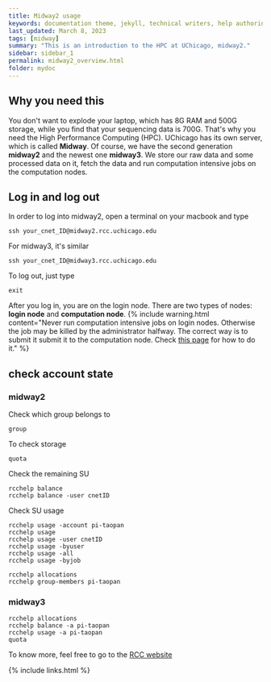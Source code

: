 ```yaml
---
title: Midway2 usage
keywords: documentation theme, jekyll, technical writers, help authoring tools, hat replacements
last_updated: March 8, 2023
tags: [midway]
summary: "This is an introduction to the HPC at UChicago, midway2."
sidebar: sidebar_1
permalink: midway2_overview.html
folder: mydoc
---
```


## Why you need this
You don't want to explode your laptop, which has 8G RAM and 500G storage, while you find that your sequencing data is 700G. That's why you need the High Performance Computing (HPC). UChicago has its own server, which is called **Midway**. Of course, we have the second generation **midway2** and the newest one **midway3**. We store our raw data and some processed data on it, fetch the data and run computation intensive jobs on the computation nodes.

## Log in and log out
In order to log into midway2, open a terminal on your macbook and type
```
ssh your_cnet_ID@midway2.rcc.uchicago.edu
```
For midway3, it's similar
```
ssh your_cnet_ID@midway3.rcc.uchicago.edu
```
To log out, just type
```
exit
```
After you log in, you are on the login node. There are two types of nodes: **login node** and **computation node**.
{% include warning.html content="Never run computation intensive jobs on login nodes. Otherwise the job may be killed by the administrator halfway. The correct way is to submit it submit it to the computation node. Check [this page](midway2_submit.html) for how to do it." %}

## check account state
### midway2
Check which group belongs to
```
group
```
To check storage
```
quota
```
Check the remaining SU
```
rcchelp balance
rcchelp balance -user cnetID
```
Check SU usage
```
rcchelp usage -account pi-taopan
rcchelp usage
rcchelp usage -user cnetID
rcchelp usage -byuser
rcchelp usage -all
rcchelp usage -byjob

rcchelp allocations 
rcchelp group-members pi-taopan
```

### midway3
```
rcchelp allocations
rcchelp balance -a pi-taopan
rcchelp usage -a pi-taopan
quota
```





To know more, feel free to go to the [RCC website](https://rcc-uchicago.github.io/user-guide/)

{% include links.html %}
